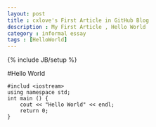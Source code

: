 ```yaml
---
layout: post
title : cxlove's First Article in GitHub Blog
description : My First Article , Hello World
category : informal essay
tags : [HelloWorld]
---
```

{% include JB/setup %}

#Hello World

    #includ <iostream>
    using namespace std;
    int main () {
    	cout << "Hello World" << endl;
    	return 0;
    }
